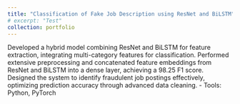 ```yaml
---
title: "Classification of Fake Job Description using ResNet and BiLSTM"
# excerpt: "Test"
collection: portfolio
---
```

<!-- [Link to Github Repo](https://github.com/abuba8) -->

<p>Developed a hybrid model combining ResNet and BiLSTM for feature extraction, integrating multi-category features for classification. Performed extensive preprocessing and concatenated feature embeddings from ResNet and BiLSTM into a dense layer, achieving a 98.25 F1 score. Designed the system to identify fraudulent job postings effectively, optimizing prediction accuracy through advanced data cleaning. 
- Tools: Python, PyTorch</p>